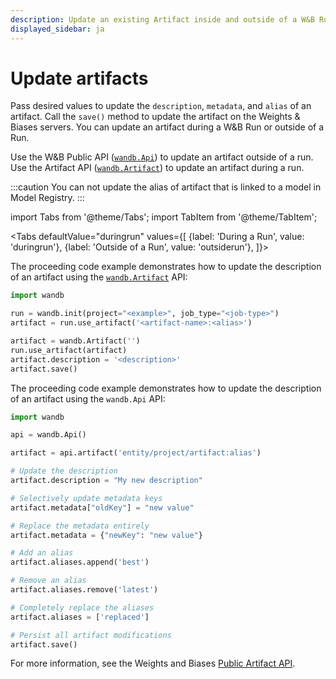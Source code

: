 ```yaml
---
description: Update an existing Artifact inside and outside of a W&B Run.
displayed_sidebar: ja
---
```


# Update artifacts

<head>
  <title>Update artifacts</title>
</head>

Pass desired values to update the `description`, `metadata`, and `alias` of an artifact. Call the `save()` method to update the artifact on the Weights & Biases servers. You can update an artifact during a W&B Run or outside of a Run.

Use the W&B Public API ([`wandb.Api`](https://docs.wandb.ai/ref/python/public-api/api)) to update an artifact outside of a run. Use the Artifact API ([`wandb.Artifact`](https://docs.wandb.ai/ref/python/artifact)) to update an artifact during a run.

:::caution
You can not update the alias of artifact that is linked to a model in Model Registry.
:::


import Tabs from '@theme/Tabs';
import TabItem from '@theme/TabItem';

<Tabs
  defaultValue="duringrun"
  values={[
    {label: 'During a Run', value: 'duringrun'},
    {label: 'Outside of a Run', value: 'outsiderun'},
  ]}>
  <TabItem value="duringrun">

The proceeding code example demonstrates how to update the description of an artifact using the [`wandb.Artifact`](https://docs.wandb.ai/ref/python/artifact) API:

```python
import wandb

run = wandb.init(project="<example>", job_type="<job-type>")
artifact = run.use_artifact('<artifact-name>:<alias>')

artifact = wandb.Artifact('')
run.use_artifact(artifact)
artifact.description = '<description>'
artifact.save()
```
  </TabItem>
  <TabItem value="outsiderun">

The proceeding code example demonstrates how to update the description of an artifact using the `wandb.Api` API:

```python
import wandb

api = wandb.Api()

artifact = api.artifact('entity/project/artifact:alias')

# Update the description
artifact.description = "My new description"

# Selectively update metadata keys
artifact.metadata["oldKey"] = "new value"

# Replace the metadata entirely
artifact.metadata = {"newKey": "new value"}

# Add an alias
artifact.aliases.append('best')

# Remove an alias
artifact.aliases.remove('latest')

# Completely replace the aliases
artifact.aliases = ['replaced']

# Persist all artifact modifications
artifact.save()
```

For more information, see the Weights and Biases [Public Artifact API](https://docs.wandb.ai/ref/python/public-api/artifact).
  </TabItem>
</Tabs>
